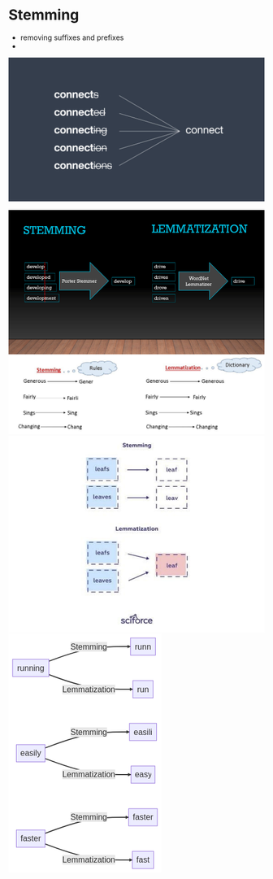 # Stemming
-  removing suffixes and prefixes
-  
![stemming](assets/stemming_ex-1.png)


![stemming-vs-lemmatization](assets/stemming-vs-lemmatization.png)
![stemming-vs-lemmatization-2](assets/stemming-vs-lemmatization-2.png)
![stemming-vs-lemmatization-3](assets/stemming-vs-lemmatization-3.png)
![stemming-vs-lemmatization-4](assets/stemming-vs-lemmatization-4.png)